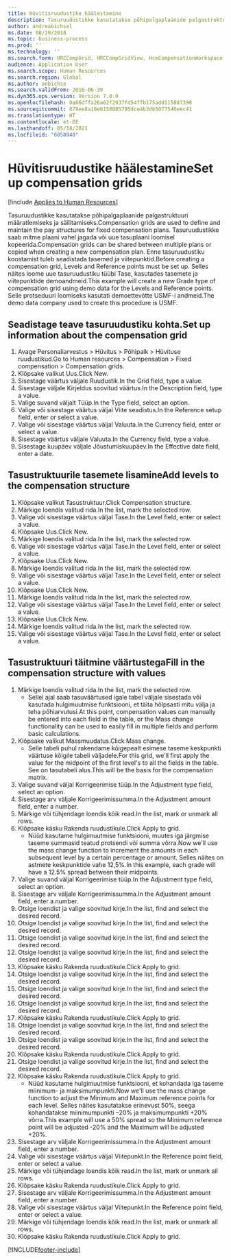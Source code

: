 ```yaml
---
title: Hüvitisruudustike häälestamine
description: Tasuruudustikke kasutatakse põhipalgaplaanide palgastruktuuri määratlemiseks ja säilitamiseks.
author: andreabichsel
ms.date: 08/29/2018
ms.topic: business-process
ms.prod: ''
ms.technology: ''
ms.search.form: HRCCompGrid, HRCCompGridView, HcmCompensationWorkspace
audience: Application User
ms.search.scope: Human Resources
ms.search.region: Global
ms.author: anbichse
ms.search.validFrom: 2016-06-30
ms.dyn365.ops.version: Version 7.0.0
ms.openlocfilehash: 0a66dffa26a62f2937fd54ffb175add115887398
ms.sourcegitcommit: 879ee8a10e6158885795dce4b3db5077540eec41
ms.translationtype: HT
ms.contentlocale: et-EE
ms.lasthandoff: 05/18/2021
ms.locfileid: "6058940"
---
```

# <a name="set-up-compensation-grids"></a><span data-ttu-id="e4870-103">Hüvitisruudustike häälestamine</span><span class="sxs-lookup"><span data-stu-id="e4870-103">Set up compensation grids</span></span>

[!include [Applies to Human Resources](../includes/applies-to-hr.md)]

<span data-ttu-id="e4870-104">Tasuruudustikke kasutatakse põhipalgaplaanide palgastruktuuri määratlemiseks ja säilitamiseks.</span><span class="sxs-lookup"><span data-stu-id="e4870-104">Compensation grids are used to define and maintain the pay structures for fixed compensation plans.</span></span> <span data-ttu-id="e4870-105">Tasuruudustikke saab mitme plaani vahel jagada või uue tasuplaani loomisel kopeerida.</span><span class="sxs-lookup"><span data-stu-id="e4870-105">Compensation grids can be shared between multiple plans or copied when creating a new compensation plan.</span></span>  <span data-ttu-id="e4870-106">Enne tasuruudustiku koostamist tuleb seadistada tasemed ja viitepunktid.</span><span class="sxs-lookup"><span data-stu-id="e4870-106">Before creating a compensation grid, Levels and Reference points must be set up.</span></span> <span data-ttu-id="e4870-107">Selles näites loome uue tasuruudustiku tüübi Tase, kasutades tasemete ja viitepunktide demoandmeid.</span><span class="sxs-lookup"><span data-stu-id="e4870-107">This example will create a new Grade type of compensation grid using demo data for the Levels and Reference points.</span></span> <span data-ttu-id="e4870-108">Selle protseduuri loomiseks kasutati demoettevõtte USMF-i andmeid.</span><span class="sxs-lookup"><span data-stu-id="e4870-108">The demo data company used to create this procedure is USMF.</span></span>


## <a name="set-up-information-about-the-compensation-grid"></a><span data-ttu-id="e4870-109">Seadistage teave tasuruudustiku kohta.</span><span class="sxs-lookup"><span data-stu-id="e4870-109">Set up information about the compensation grid</span></span>
1. <span data-ttu-id="e4870-110">Avage Personaliarvestus > Hüvitus > Põhipalk > Hüvituse ruudustikud.</span><span class="sxs-lookup"><span data-stu-id="e4870-110">Go to Human resources > Compensation > Fixed compensation > Compensation grids.</span></span>
2. <span data-ttu-id="e4870-111">Klõpsake valikut Uus.</span><span class="sxs-lookup"><span data-stu-id="e4870-111">Click New.</span></span>
3. <span data-ttu-id="e4870-112">Sisestage väärtus väljale Ruudustik.</span><span class="sxs-lookup"><span data-stu-id="e4870-112">In the Grid field, type a value.</span></span>
4. <span data-ttu-id="e4870-113">Sisestage väljale Kirjeldus soovitud väärtus.</span><span class="sxs-lookup"><span data-stu-id="e4870-113">In the Description field, type a value.</span></span>
5. <span data-ttu-id="e4870-114">Valige suvand väljalt Tüüp.</span><span class="sxs-lookup"><span data-stu-id="e4870-114">In the Type field, select an option.</span></span>
6. <span data-ttu-id="e4870-115">Valige või sisestage väärtus väljal Viite seadistus.</span><span class="sxs-lookup"><span data-stu-id="e4870-115">In the Reference setup field, enter or select a value.</span></span>
7. <span data-ttu-id="e4870-116">Valige või sisestage väärtus väljal Valuuta.</span><span class="sxs-lookup"><span data-stu-id="e4870-116">In the Currency field, enter or select a value.</span></span>
8. <span data-ttu-id="e4870-117">Sisestage väärtus väljale Valuuta.</span><span class="sxs-lookup"><span data-stu-id="e4870-117">In the Currency field, type a value.</span></span>
9. <span data-ttu-id="e4870-118">Sisestage kuupäev väljale Jõustumiskuupäev.</span><span class="sxs-lookup"><span data-stu-id="e4870-118">In the Effective date field, enter a date.</span></span>

## <a name="add-levels-to-the-compensation-structure"></a><span data-ttu-id="e4870-119">Tasustruktuurile tasemete lisamine</span><span class="sxs-lookup"><span data-stu-id="e4870-119">Add levels to the compensation structure</span></span>
1. <span data-ttu-id="e4870-120">Klõpsake valikut Tasustruktuur.</span><span class="sxs-lookup"><span data-stu-id="e4870-120">Click Compensation structure.</span></span>
2. <span data-ttu-id="e4870-121">Märkige loendis valitud rida.</span><span class="sxs-lookup"><span data-stu-id="e4870-121">In the list, mark the selected row.</span></span>
3. <span data-ttu-id="e4870-122">Valige või sisestage väärtus väljal Tase.</span><span class="sxs-lookup"><span data-stu-id="e4870-122">In the Level field, enter or select a value.</span></span>
4. <span data-ttu-id="e4870-123">Klõpsake Uus.</span><span class="sxs-lookup"><span data-stu-id="e4870-123">Click New.</span></span>
5. <span data-ttu-id="e4870-124">Märkige loendis valitud rida.</span><span class="sxs-lookup"><span data-stu-id="e4870-124">In the list, mark the selected row.</span></span>
6. <span data-ttu-id="e4870-125">Valige või sisestage väärtus väljal Tase.</span><span class="sxs-lookup"><span data-stu-id="e4870-125">In the Level field, enter or select a value.</span></span>
7. <span data-ttu-id="e4870-126">Klõpsake Uus.</span><span class="sxs-lookup"><span data-stu-id="e4870-126">Click New.</span></span>
8. <span data-ttu-id="e4870-127">Märkige loendis valitud rida.</span><span class="sxs-lookup"><span data-stu-id="e4870-127">In the list, mark the selected row.</span></span>
9. <span data-ttu-id="e4870-128">Valige või sisestage väärtus väljal Tase.</span><span class="sxs-lookup"><span data-stu-id="e4870-128">In the Level field, enter or select a value.</span></span>
10. <span data-ttu-id="e4870-129">Klõpsake Uus.</span><span class="sxs-lookup"><span data-stu-id="e4870-129">Click New.</span></span>
11. <span data-ttu-id="e4870-130">Märkige loendis valitud rida.</span><span class="sxs-lookup"><span data-stu-id="e4870-130">In the list, mark the selected row.</span></span>
12. <span data-ttu-id="e4870-131">Valige või sisestage väärtus väljal Tase.</span><span class="sxs-lookup"><span data-stu-id="e4870-131">In the Level field, enter or select a value.</span></span>
13. <span data-ttu-id="e4870-132">Klõpsake Uus.</span><span class="sxs-lookup"><span data-stu-id="e4870-132">Click New.</span></span>
14. <span data-ttu-id="e4870-133">Märkige loendis valitud rida.</span><span class="sxs-lookup"><span data-stu-id="e4870-133">In the list, mark the selected row.</span></span>
15. <span data-ttu-id="e4870-134">Valige või sisestage väärtus väljal Tase.</span><span class="sxs-lookup"><span data-stu-id="e4870-134">In the Level field, enter or select a value.</span></span>

## <a name="fill-in-the-compensation-structure-with-values"></a><span data-ttu-id="e4870-135">Tasustruktuuri täitmine väärtustega</span><span class="sxs-lookup"><span data-stu-id="e4870-135">Fill in the compensation structure with values</span></span>
1. <span data-ttu-id="e4870-136">Märkige loendis valitud rida.</span><span class="sxs-lookup"><span data-stu-id="e4870-136">In the list, mark the selected row.</span></span>
    * <span data-ttu-id="e4870-137">Sellel ajal saab tasuväärtused igale tabel väljale sisestada või kasutada hulgimuutmise funktsiooni, et täita hõlpsasti mitu välja ja teha põhiarvutusi.</span><span class="sxs-lookup"><span data-stu-id="e4870-137">At this point, compensation values can manually be entered into each field in the table, or the Mass change functionality can be used to easily fill in multiple fields and perform basic calculations.</span></span>  
2. <span data-ttu-id="e4870-138">Klõpsake valikut Massmuudatus.</span><span class="sxs-lookup"><span data-stu-id="e4870-138">Click Mass change.</span></span>
    * <span data-ttu-id="e4870-139">Selle tabeli puhul rakendame kõigepealt esimese taseme keskpunkti väärtuse kõigile tabeli väljadele.</span><span class="sxs-lookup"><span data-stu-id="e4870-139">For this grid, we'll first apply the value for the midpoint of the first level's to all the fields in the table.</span></span> <span data-ttu-id="e4870-140">See on tasutabeli alus.</span><span class="sxs-lookup"><span data-stu-id="e4870-140">This will be the basis for the compensation matrix.</span></span>  
3. <span data-ttu-id="e4870-141">Valige suvand väljal Korrigeerimise tüüp.</span><span class="sxs-lookup"><span data-stu-id="e4870-141">In the Adjustment type field, select an option.</span></span>
4. <span data-ttu-id="e4870-142">Sisestage arv väljale Korrigeerimissumma.</span><span class="sxs-lookup"><span data-stu-id="e4870-142">In the Adjustment amount field, enter a number.</span></span>
5. <span data-ttu-id="e4870-143">Märkige või tühjendage loendis kõik read.</span><span class="sxs-lookup"><span data-stu-id="e4870-143">In the list, mark or unmark all rows.</span></span>
6. <span data-ttu-id="e4870-144">Klõpsake käsku Rakenda ruudustikule.</span><span class="sxs-lookup"><span data-stu-id="e4870-144">Click Apply to grid.</span></span>
    * <span data-ttu-id="e4870-145">Nüüd kasutame hulgimuutmise funktsiooni, muutes iga järgmise taseme summasid teatud protsendi või summa võrra.</span><span class="sxs-lookup"><span data-stu-id="e4870-145">Now we'll use the mass change function to increment the amounts in each subsequent level by a certain percentage or amount.</span></span> <span data-ttu-id="e4870-146">Selles näites on astmete keskpunktide vahe 12,5%.</span><span class="sxs-lookup"><span data-stu-id="e4870-146">In this example, each grade will have a 12.5% spread between their midpoints.</span></span>  
7. <span data-ttu-id="e4870-147">Valige suvand väljal Korrigeerimise tüüp.</span><span class="sxs-lookup"><span data-stu-id="e4870-147">In the Adjustment type field, select an option.</span></span>
8. <span data-ttu-id="e4870-148">Sisestage arv väljale Korrigeerimissumma.</span><span class="sxs-lookup"><span data-stu-id="e4870-148">In the Adjustment amount field, enter a number.</span></span>
9. <span data-ttu-id="e4870-149">Otsige loendist ja valige soovitud kirje.</span><span class="sxs-lookup"><span data-stu-id="e4870-149">In the list, find and select the desired record.</span></span>
10. <span data-ttu-id="e4870-150">Otsige loendist ja valige soovitud kirje.</span><span class="sxs-lookup"><span data-stu-id="e4870-150">In the list, find and select the desired record.</span></span>
11. <span data-ttu-id="e4870-151">Otsige loendist ja valige soovitud kirje.</span><span class="sxs-lookup"><span data-stu-id="e4870-151">In the list, find and select the desired record.</span></span>
12. <span data-ttu-id="e4870-152">Otsige loendist ja valige soovitud kirje.</span><span class="sxs-lookup"><span data-stu-id="e4870-152">In the list, find and select the desired record.</span></span>
13. <span data-ttu-id="e4870-153">Klõpsake käsku Rakenda ruudustikule.</span><span class="sxs-lookup"><span data-stu-id="e4870-153">Click Apply to grid.</span></span>
14. <span data-ttu-id="e4870-154">Otsige loendist ja valige soovitud kirje.</span><span class="sxs-lookup"><span data-stu-id="e4870-154">In the list, find and select the desired record.</span></span>
15. <span data-ttu-id="e4870-155">Otsige loendist ja valige soovitud kirje.</span><span class="sxs-lookup"><span data-stu-id="e4870-155">In the list, find and select the desired record.</span></span>
16. <span data-ttu-id="e4870-156">Otsige loendist ja valige soovitud kirje.</span><span class="sxs-lookup"><span data-stu-id="e4870-156">In the list, find and select the desired record.</span></span>
17. <span data-ttu-id="e4870-157">Klõpsake käsku Rakenda ruudustikule.</span><span class="sxs-lookup"><span data-stu-id="e4870-157">Click Apply to grid.</span></span>
18. <span data-ttu-id="e4870-158">Otsige loendist ja valige soovitud kirje.</span><span class="sxs-lookup"><span data-stu-id="e4870-158">In the list, find and select the desired record.</span></span>
19. <span data-ttu-id="e4870-159">Otsige loendist ja valige soovitud kirje.</span><span class="sxs-lookup"><span data-stu-id="e4870-159">In the list, find and select the desired record.</span></span>
20. <span data-ttu-id="e4870-160">Klõpsake käsku Rakenda ruudustikule.</span><span class="sxs-lookup"><span data-stu-id="e4870-160">Click Apply to grid.</span></span>
21. <span data-ttu-id="e4870-161">Otsige loendist ja valige soovitud kirje.</span><span class="sxs-lookup"><span data-stu-id="e4870-161">In the list, find and select the desired record.</span></span>
22. <span data-ttu-id="e4870-162">Klõpsake käsku Rakenda ruudustikule.</span><span class="sxs-lookup"><span data-stu-id="e4870-162">Click Apply to grid.</span></span>
    * <span data-ttu-id="e4870-163">Nüüd kasutame hulgimuutmise funktsiooni, et kohandada iga taseme miinimum- ja maksimumpunkti.</span><span class="sxs-lookup"><span data-stu-id="e4870-163">Now we'll use the mass change function to adjust the Minimum and Maximum reference points for each level.</span></span> <span data-ttu-id="e4870-164">Selles näites kasutatakse erinevust 50%, seega kohandatakse miinimumpunkti –20% ja maksimumpunkti +20% võrra.</span><span class="sxs-lookup"><span data-stu-id="e4870-164">This example will use a 50% spread so the Minimum reference point will be adjusted -20% and the Maximum will be adjusted +20%.</span></span>  
23. <span data-ttu-id="e4870-165">Sisestage arv väljale Korrigeerimissumma.</span><span class="sxs-lookup"><span data-stu-id="e4870-165">In the Adjustment amount field, enter a number.</span></span>
24. <span data-ttu-id="e4870-166">Valige või sisestage väärtus väljal Viitepunkt.</span><span class="sxs-lookup"><span data-stu-id="e4870-166">In the Reference point field, enter or select a value.</span></span>
25. <span data-ttu-id="e4870-167">Märkige või tühjendage loendis kõik read.</span><span class="sxs-lookup"><span data-stu-id="e4870-167">In the list, mark or unmark all rows.</span></span>
26. <span data-ttu-id="e4870-168">Klõpsake käsku Rakenda ruudustikule.</span><span class="sxs-lookup"><span data-stu-id="e4870-168">Click Apply to grid.</span></span>
27. <span data-ttu-id="e4870-169">Sisestage arv väljale Korrigeerimissumma.</span><span class="sxs-lookup"><span data-stu-id="e4870-169">In the Adjustment amount field, enter a number.</span></span>
28. <span data-ttu-id="e4870-170">Valige või sisestage väärtus väljal Viitepunkt.</span><span class="sxs-lookup"><span data-stu-id="e4870-170">In the Reference point field, enter or select a value.</span></span>
29. <span data-ttu-id="e4870-171">Märkige või tühjendage loendis kõik read.</span><span class="sxs-lookup"><span data-stu-id="e4870-171">In the list, mark or unmark all rows.</span></span>
30. <span data-ttu-id="e4870-172">Klõpsake käsku Rakenda ruudustikule.</span><span class="sxs-lookup"><span data-stu-id="e4870-172">Click Apply to grid.</span></span>



[!INCLUDE[footer-include](../includes/footer-banner.md)]